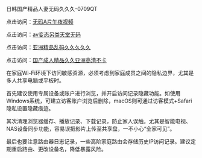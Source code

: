 日韩国产精品人妻无码久久久-0709QT

点击访问：<a href="https://heiliaoow5kzm.pages.dev">无码A片午夜视频</a>

点击访问：<a href="https://heiliaowt0d7p.pages.dev">av变态另类天堂无码</a>

点击访问：<a href="https://heiliao2dmwwy.pages.dev">亚洲精品乱码久久久久久</a>

点击访问：<a href="https://heiliaoll4qsx.pages.dev">国产成人精品久久亚洲高清不卡</a>


 
在家庭Wi-Fi环境下访问敏感资源，必须考虑到家庭成员之间的隐私边界，尤其是多人共享电脑或平板时。

首先建议使用专属设备或账户进行浏览，并开启访问记录隐藏功能。如使用Windows系统，可建立访客账户浏览后删除，macOS则可通过访客模式+Safari隐私设置隐藏痕迹。

其次清理浏览器缓存、播放记录、下载记录，防止家人误触。尤其是智能电视、NAS设备同步功能，容易误把影片上传至共享盘，一不小心“全家可见”。

最后也要注意路由器日志记录，一些高阶家庭路由会存储历史IP访问记录。建议定期重启路由、更改设备名，降低暴露风险。

<span style="display:none;">[Canonical link]( https://github.com/av0700925/651318 ）</span>
